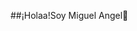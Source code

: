 ##¡Holaa!Soy Miguel Angel👋

<!--
**Miguelmtnzz/Miguelmtnzz** is a ✨ _special_ ✨ repository because its `README.md` (this file) appears on your GitHub profile.

Here are some ideas to get you started:

-- 🌍 **Ubicación:** Cartagena, Murcia, España
- 📫 **Contacto:**: https://www.linkedin.com/in/miguel-angel-molina-martinez-07a1a2349/
- 🔭 I’m currently working on ...
- 🌱 I’m currently learning ...
- 👯 I’m looking to collaborate on ...
- 🤔 I’m looking for help with ...
- 💬 Ask me about ...
- 📫 How to reach me: ...
- 😄 Pronouns: ...
- ⚡ Fun fact: ...
-->
